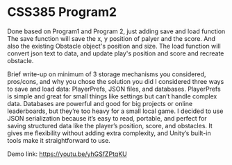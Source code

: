 # CSS385 Program2

Done based on Program1 and Program 2, just adding save and load function
The save function will save the x, y position of palyer and the score. And also the existing Obstacle object's position and size.
The load function will convert json text to data, and update play's position and score and recreate obstacle.

Brief write-up on minimum of 3 storage mechanisms you considered, pros/cons, and why you chose the solution you did
I considered three ways to save and load data: PlayerPrefs, JSON files, and databases. PlayerPrefs is simple and great for small things like settings but can’t handle complex data. Databases are powerful and good for big projects or online leaderboards, but they’re too heavy for a small local game. I decided to use JSON serialization because it’s easy to read, portable, and perfect for saving structured data like the player’s position, score, and obstacles. It gives me flexibility without adding extra complexity, and Unity’s built-in tools make it straightforward to use.

Demo link:
https://youtu.be/yhGSfZPtqKU

